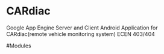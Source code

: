 # CARdiac
Google App Engine Server and Client Android Application for CARdiac(remote vehicle monitoring system) ECEN 403/404

#Modules
